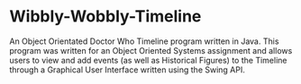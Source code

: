 # Wibbly-Wobbly-Timeline
An Object Orientated Doctor Who Timeline program written in Java. This program was written for an Object Oriented Systems assignment and allows users to view and add events (as well as Historical Figures) to the Timeline through a Graphical User Interface written using the Swing API.
